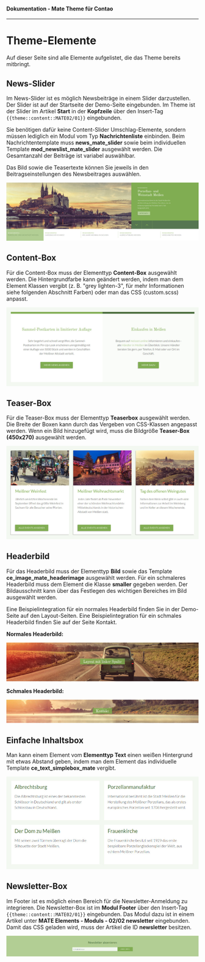 #### Dokumentation - Mate Theme für Contao

---

# Theme-Elemente

Auf dieser Seite sind alle Elemente aufgelistet, die das Theme bereits mitbringt.

## News-Slider

Im News-Slider ist es möglich Newsbeiträge in einem Slider darzustellen. Der Slider ist auf der Startseite der Demo-Seite eingebunden. Im Theme ist der Slider im Artikel **Start** in der **Kopfzeile** über den Insert-Tag `{{theme::content::MATE02/01}}` eingebunden.

Sie benötigen dafür keine Content-Slider Umschlag-Elemente, sondern müssen lediglich ein Modul vom Typ **Nachrichtenliste** einbinden. Beim Nachrichtentemplate muss **news\_mate\_slider** sowie beim individuellen Template **mod\_newslist\_mate\_slider** ausgewählt werden. Die Gesamtanzahl der Beiträge ist variabel auswählbar.

Das Bild sowie die Teasertexte können Sie jeweils in den Beitragseinstellungen des Newsbeitrages auswählen.

![](/mate-theme/images/mate-elemente/news-slider.jpg)

## Content-Box

Für die Content-Box muss der Elementtyp **Content-Box** ausgewählt werden. Die Hintergrundfarbe kann geändert werden, indem man dem Element Klassen vergibt \(z. B. "grey lighten-3", für mehr Informationen siehe folgenden Abschnitt Farben\) oder man das CSS \(custom.scss\) anpasst.

![](/mate-theme/images/mate-elemente/content-box.jpg)

## Teaser-Box

Für die Teaser-Box muss der Elementtyp **Teaserbox** ausgewählt werden. Die Breite der Boxen kann durch das Vergeben von CSS-Klassen angepasst werden. Wenn ein Bild hinzugefügt wird, muss die Bildgröße **Teaser-Box \(450x270\)** ausgewählt werden.

![](/mate-theme/images/mate-elemente/teaser-box.jpg)

## Headerbild

Für das Headerbild muss der Elementtyp **Bild** sowie das Template **ce\_image\_mate\_headerimage** ausgewählt werden. Für ein schmaleres Headerbild muss dem Element die Klasse **smaller** gegeben werden. Der Bildausschnitt kann über das Festlegen des wichtigen Bereiches im Bild ausgewählt werden.

Eine Beispielintegration für ein normales Headerbild finden Sie in der Demo-Seite auf den Layout-Seiten. Eine Beispielintegration für ein schmales Headerbild finden Sie auf der Seite Kontakt.

**Normales Headerbild:**

![](/mate-theme/images/mate-elemente/headerbild-normal.jpg)

**Schmales Headerbild:**

![](/mate-theme/images/mate-elemente/headerbild-schmal.jpg)

## Einfache Inhaltsbox

Man kann einem Element vom **Elementtyp Text** einen weißen Hintergrund mit etwas Abstand geben, indem man dem Element das individuelle Template **ce\_text\_simplebox\_mate** vergibt.

![](/mate-theme/images/mate-elemente/simple-box.jpg)

## Newsletter-Box

Im Footer ist es möglich einen Bereich für die Newsletter-Anmeldung zu integrieren. Die Newsletter-Box ist im **Modul Footer** über den Insert-Tag `{{theme::content::MATE02/01}}` eingebunden. Das Modul dazu ist in einem Artikel unter **MATE Elements - Moduls - 02/02 newsletter** eingebunden. Damit das CSS geladen wird, muss der Artikel die ID **newsletter** besitzen.

![](/mate-theme/images/mate-elemente/newsletter-box.jpg)

